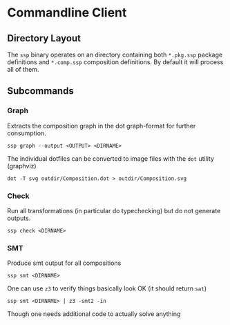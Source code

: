 # Commandline Client

## Directory Layout

The `ssp` binary operates on an directory containing both `*.pkg.ssp` package definitions and `*.comp.ssp` composition definitions. By default it will process all of them.

## Subcommands

### Graph

Extracts the composition graph in the dot graph-format for further consumption.

```
ssp graph --output <OUTPUT> <DIRNAME>
```

The individual dotfiles can be converted to image files with the `dot` utility (graphviz)

```
dot -T svg outdir/Composition.dot > outdir/Composition.svg
```

### Check

Run all transformations (in particular do typechecking) but do not generate outputs.

```
ssp check <DIRNAME>
```

### SMT

Produce smt output for all compositions

```
ssp smt <DIRNAME>
```

One can use `z3` to verify things basically look OK (it should return `sat`)

```
ssp smt <DIRNAME> | z3 -smt2 -in
```

Though one needs additional code to actually solve anything
